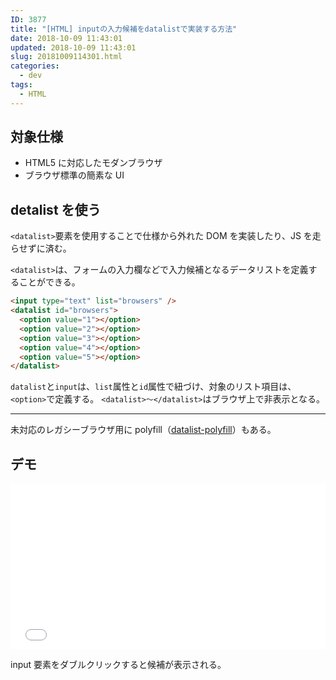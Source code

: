 ```yaml
---
ID: 3877
title: "[HTML] inputの入力候補をdatalistで実装する方法"
date: 2018-10-09 11:43:01
updated: 2018-10-09 11:43:01
slug: 20181009114301.html
categories:
  - dev
tags:
  - HTML
---
```


## 対象仕様

- HTML5 に対応したモダンブラウザ
- ブラウザ標準の簡素な UI

<!--more-->

## detalist を使う

`<datalist>`要素を使用することで仕様から外れた DOM を実装したり、JS を走らせずに済む。

`<datalist>`は、フォームの入力欄などで入力候補となるデータリストを定義することができる。

```html
<input type="text" list="browsers" />
<datalist id="browsers">
  <option value="1"></option>
  <option value="2"></option>
  <option value="3"></option>
  <option value="4"></option>
  <option value="5"></option>
</datalist>
```

`datalist`と`input`は、`list`属性と`id`属性で紐づけ、対象のリスト項目は、`<option>`で定義する。
`<datalist>～</datalist>`はブラウザ上で非表示となる。

---

未対応のレガシーブラウザ用に polyfill（[datalist-polyfill](https://github.com/mfranzke/datalist-polyfill)）もある。

## デモ

<iframe height='265' scrolling='no' title='datalist sample' src='//codepen.io/hiro0218/embed/bmggab/?height=265&theme-id=0&default-tab=result' frameborder='no' allowtransparency='true' allowfullscreen='true' style='width: 100%;'>See the Pen <a href='https://codepen.io/hiro0218/pen/bmggab/'>datalist sample</a> by hiro (<a href='https://codepen.io/hiro0218'>@hiro0218</a>) on <a href='https://codepen.io'>CodePen</a>.
</iframe>

input 要素をダブルクリックすると候補が表示される。

